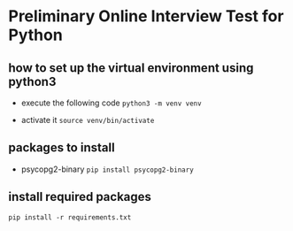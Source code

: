 # Preliminary Online Interview Test for Python

## how to set up the virtual environment using python3

- execute the following code
  `python3 -m venv venv`

- activate it
  `source venv/bin/activate`

## packages to install

- psycopg2-binary
  `pip install psycopg2-binary`

## install required packages

`pip install -r requirements.txt`
